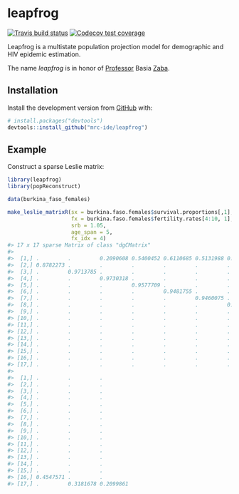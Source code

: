 
<!-- README.md is generated from README.Rmd. Please edit that file -->

# leapfrog

<!-- badges: start -->

[![Travis build
status](https://travis-ci.org/mrc-ide/leapfrog.svg?branch=master)](https://travis-ci.org/mrc-ide/leapfrog)
[![Codecov test
coverage](https://codecov.io/gh/mrc-ide/leapfrog/branch/master/graph/badge.svg)](https://codecov.io/gh/mrc-ide/leapfrog?branch=master)
<!-- badges: end -->

Leapfrog is a multistate population projection model for demographic and
HIV epidemic estimation.

The name *leapfrog* is in honor of
[Professor](https://blogs.lshtm.ac.uk/alumni/2018/07/16/obituary-professor-basia-zaba/)
Basia
[Zaba](https://translate.google.co.uk/#view=home&op=translate&sl=pl&tl=en&text=%C5%BBaba).

## Installation

Install the development version from
[GitHub](https://github.com/mrc-ide/leapfrog) with:

``` r
# install.packages("devtools")
devtools::install_github("mrc-ide/leapfrog")
```

## Example

Construct a sparse Leslie matrix:

``` r
library(leapfrog)
library(popReconstruct)

data(burkina_faso_females)

make_leslie_matrixR(sx = burkina.faso.females$survival.proportions[,1],
                    fx = burkina.faso.females$fertility.rates[4:10, 1],
                    srb = 1.05,
                    age_span = 5,
                    fx_idx = 4)
#> 17 x 17 sparse Matrix of class "dgCMatrix"
#>                                                                                                                                                  
#>  [1,] .         .         0.2090608 0.5400452 0.6110685 0.5131988 0.3952854 0.2440665 0.1012326 0.01816255 .        .         .         .        
#>  [2,] 0.8782273 .         .         .         .         .         .         .         .         .          .        .         .         .        
#>  [3,] .         0.9713785 .         .         .         .         .         .         .         .          .        .         .         .        
#>  [4,] .         .         0.9730318 .         .         .         .         .         .         .          .        .         .         .        
#>  [5,] .         .         .         0.9577709 .         .         .         .         .         .          .        .         .         .        
#>  [6,] .         .         .         .         0.9481755 .         .         .         .         .          .        .         .         .        
#>  [7,] .         .         .         .         .         0.9460075 .         .         .         .          .        .         .         .        
#>  [8,] .         .         .         .         .         .         0.9393766 .         .         .          .        .         .         .        
#>  [9,] .         .         .         .         .         .         .         0.9258789 .         .          .        .         .         .        
#> [10,] .         .         .         .         .         .         .         .         0.9052283 .          .        .         .         .        
#> [11,] .         .         .         .         .         .         .         .         .         0.87537666 .        .         .         .        
#> [12,] .         .         .         .         .         .         .         .         .         .          0.832338 .         .         .        
#> [13,] .         .         .         .         .         .         .         .         .         .          .        0.7736165 .         .        
#> [14,] .         .         .         .         .         .         .         .         .         .          .        .         0.6966118 .        
#> [15,] .         .         .         .         .         .         .         .         .         .          .        .         .         0.5928803
#> [16,] .         .         .         .         .         .         .         .         .         .          .        .         .         .        
#> [17,] .         .         .         .         .         .         .         .         .         .          .        .         .         .        
#>                                    
#>  [1,] .         .         .        
#>  [2,] .         .         .        
#>  [3,] .         .         .        
#>  [4,] .         .         .        
#>  [5,] .         .         .        
#>  [6,] .         .         .        
#>  [7,] .         .         .        
#>  [8,] .         .         .        
#>  [9,] .         .         .        
#> [10,] .         .         .        
#> [11,] .         .         .        
#> [12,] .         .         .        
#> [13,] .         .         .        
#> [14,] .         .         .        
#> [15,] .         .         .        
#> [16,] 0.4547571 .         .        
#> [17,] .         0.3181678 0.2099861
```

